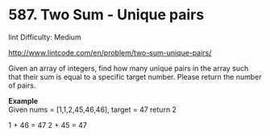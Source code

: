 # 587. Two Sum - Unique pairs
lint
Difficulty: Medium

http://www.lintcode.com/en/problem/two-sum-unique-pairs/

Given an array of integers, find how many unique pairs in the array such that their sum is equal to a specific target number. Please return the number of pairs.

**Example**  
Given nums = [1,1,2,45,46,46], target = 47
return 2

1 + 46 = 47
2 + 45 = 47
